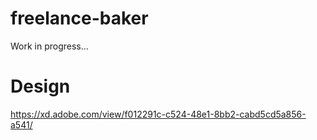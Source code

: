 # freelance-baker
Work in progress...


# Design
https://xd.adobe.com/view/f012291c-c524-48e1-8bb2-cabd5cd5a856-a541/